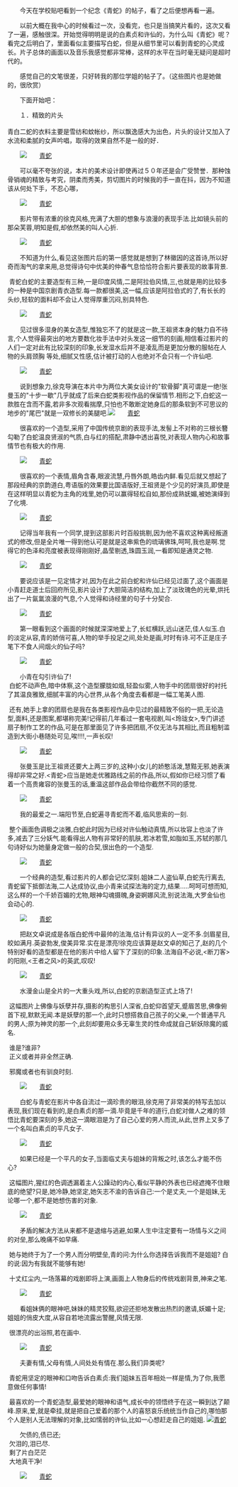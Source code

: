 <div id="sina_keyword_ad_area2" class="articalContent  ">
			<p STYLE="TEXT-INDENT: 2em">
今天在学校贴吧看到一个纪念《青蛇》的帖子，看了之后便想再看一遍。</P>
<p STYLE="TEXT-INDENT: 2em">
以前大概在我中心的时候看过一次，没看完，也只是当搞笑片看的，这次又看了一遍，感触很深。开始觉得明明是说的白素贞和许仙的，为什么叫《青蛇》呢？看完之后明白了，里面看似主要描写白蛇，但是从细节里可以看到青蛇的心灵成长。片子总体的画面以及音乐我感觉都非常棒，这样的水平在当时毫无疑问是超时代的。</P>
<p STYLE="TEXT-INDENT: 2em">
感觉自己的文笔很差，只好转我的那位学姐的帖子了。（这些图片也是她做的，很欣赏）</P>
<p STYLE="TEXT-INDENT: 2em">下面开始吧：</P>
<p STYLE="TEXT-INDENT: 2em">
１．精致的片头&nbsp;<wbr><br/>
<br/>
青白二蛇的衣料主要是雪纺和蚊帐纱，所以飘逸感大为出色，片头的设计又加入了水流和柔腻的女声吟唱，取得的效果自然不是一般的好．</P>
<p STYLE="TEXT-INDENT: 2em"><a href="http://photo.blog.sina.com.cn/showpic.html#blogid=3d971d9201009buo&url=http://s1.sinaimg.cn/orignal/3d971d9244cf2bc8638b0&amp;000" TARGET="_blank"><img src="http://simg.sinajs.cn/blog7style/images/common/sg_trans.gif" real_src ="http://s1.sinaimg.cn/middle/3d971d9244cf2bc8638b0&amp;000"  ALT="青蛇"  TITLE="青蛇" /></A></P>
<p STYLE="TEXT-INDENT: 2em">
可以毫不夸张的说，本片的美术设计即使再过５０年还是会广受赞誉．那种蚀骨销魂的精致与考究，阴柔而秀美，剪切图片的时候我的手一直在抖，因为不知道该从何处下手，不忍心哪，</P>
<p STYLE="TEXT-INDENT: 2em"><a HREF="http://s2.sinaimg.cn/orignal/007326fa6aceaa1ca8d311ea.jpg" TARGET="_blank"><img src="http://simg.sinajs.cn/blog7style/images/common/sg_trans.gif" real_src ="http://hiphotos.baidu.com/zhouhui6595/pic/item/007326fa6aceaa1ca8d311ea.jpg"  ALT="青蛇"  TITLE="青蛇" /></A></P>
<p STYLE="TEXT-INDENT: 2em">
影片带有浓重的徐克风格,充满了大胆的想象与浪漫的表现手法.比如镜头前的那朵芙蓉,明知是假,却依然美的叫人心折.</P>
<p STYLE="TEXT-INDENT: 2em"><a href="http://photo.blog.sina.com.cn/showpic.html#blogid=3d971d9201009buo&url=http://s4.sinaimg.cn/orignal/3d971d9244cf2bc869b23&amp;000" TARGET="_blank"><img src="http://simg.sinajs.cn/blog7style/images/common/sg_trans.gif" real_src ="http://s4.sinaimg.cn/middle/3d971d9244cf2bc869b23&amp;000"  ALT="青蛇"  TITLE="青蛇" /></A></P>
<p STYLE="TEXT-INDENT: 2em">
不知道为什么,看见这张图片后的第一感觉就是想到了林徽因的这首诗,所以好奇而淘气的拿来用,总觉得诗句中优美的仲春气息恰恰符合影片要表现的故事背景.&nbsp;<wbr><br/>

&nbsp;<wbr>青蛇白蛇的主要造型有三种,一是印度风情,二是阿拉伯风情,三,也就是用的比较多的一种是中国京剧青衣造型.每一款都很美,这一幅,应该是阿拉伯式的了,有长长的头纱,轻软的面料却不会让人觉得厚重沉闷,别具特色.</P>
<p STYLE="TEXT-INDENT: 2em"><a href="http://photo.blog.sina.com.cn/showpic.html#blogid=3d971d9201009buo&url=http://s7.sinaimg.cn/orignal/3d971d9244cf2bc86c5c6&amp;000" TARGET="_blank"><img src="http://simg.sinajs.cn/blog7style/images/common/sg_trans.gif" real_src ="http://s7.sinaimg.cn/middle/3d971d9244cf2bc86c5c6&amp;000"  ALT="青蛇"  TITLE="青蛇" /></A></P>
<p STYLE="TEXT-INDENT: 2em">
见过很多湿身的美女造型,惟独忘不了的就是这一款,王祖贤本身的魅力自不待言,个人觉得最突出的地方要数化妆手法中对头发这一细节的刻画,相信看过影片的人们一定对此有比较深刻的印象,长发湿水后并不是凌乱而是更加分散的服帖在人物的头肩颈胸&nbsp;<wbr>等处,细腻又性感,估计被打动的人也绝对不会只有一个许仙吧.</P>
<p STYLE="TEXT-INDENT: 2em"><a href="http://photo.blog.sina.com.cn/showpic.html#blogid=3d971d9201009buo&url=http://s8.sinaimg.cn/orignal/3d971d9244cf2bc86eff7&amp;000" TARGET="_blank"><img src="http://simg.sinajs.cn/blog7style/images/common/sg_trans.gif" real_src ="http://s8.sinaimg.cn/middle/3d971d9244cf2bc86eff7&amp;000"  ALT="青蛇"  TITLE="青蛇" /></A></P>
<p STYLE="TEXT-INDENT: 2em">
说到想象力,徐克导演在本片中为两位大美女设计的"软骨脚"真可谓是一绝!张曼玉的"十步一歇"几乎就成了后来白蛇类影视作品的保留情节.相形之下,白蛇这一款胜在含而不露,若非多次观看揣摩,只怕也不敢断定她身后的那条软到不可思议的地步的"尾巴"就是一双修长的美腿吧.<a href="http://photo.blog.sina.com.cn/showpic.html#blogid=3d971d9201009buo&url=http://s6.sinaimg.cn/orignal/3d971d9244cf2c338f135&amp;000" TARGET="_blank"><img src="http://simg.sinajs.cn/blog7style/images/common/sg_trans.gif" real_src ="http://s6.sinaimg.cn/middle/3d971d9244cf2c338f135&amp;000"  ALT="青蛇"  TITLE="青蛇" /></A></P>
<p STYLE="TEXT-INDENT: 2em">
很喜欢的一个造型,采用了中国传统京剧的表现手法,发髻上不对称的三根长簪勾勒了白蛇温良贤淑的气质,白与红的搭配,肃静中透出喜悦,对表现人物内心和故事情节也有极大的作用.</P>
<p STYLE="TEXT-INDENT: 2em"><a HREF="http://s6.sinaimg.cn/orignal/1c0dc413555f8e005aaf5393.jpg" TARGET="_blank"><img src="http://simg.sinajs.cn/blog7style/images/common/sg_trans.gif" real_src ="http://hiphotos.baidu.com/zhouhui6595/pic/item/1c0dc413555f8e005aaf5393.jpg"  ALT="青蛇"  TITLE="青蛇" /></A></P>
<p STYLE="TEXT-INDENT: 2em">
很喜欢的一个表情,眉角含春,眼波流慧,丹唇外朗,皓齿内鲜.看见后就又想起了那段经典的京韵道白,粤语版的效果要比国语版好,王祖贤是个少见的好演员,即使是在这样明显以青蛇为主角的戏里,她仍可以赢得轻松自如,那份成熟妩媚,被她演绎到了化境.</P>
<p STYLE="TEXT-INDENT: 2em"><a href="http://photo.blog.sina.com.cn/showpic.html#blogid=3d971d9201009buo&url=http://s10.sinaimg.cn/orignal/3d971d9244cf2c3488399&amp;000" TARGET="_blank"><img src="http://simg.sinajs.cn/blog7style/images/common/sg_trans.gif" real_src ="http://s10.sinaimg.cn/middle/3d971d9244cf2c3488399&amp;000"  ALT="青蛇"  TITLE="青蛇" /></A></P>
<p STYLE="TEXT-INDENT: 2em">
记得当年我有一个同学,提到这部影片时百般挑剔,因为他不喜欢这种离经叛道式的修改,但是全片唯一得到他认可是就是这串紫色的琉璃佛珠,呵呵,我也是啊.觉得它的色泽和亮度被表现得刚刚好,晶莹剔透,珠圆玉润,一看即知是通灵之物.</P>
<p STYLE="TEXT-INDENT: 2em"><a href="http://photo.blog.sina.com.cn/showpic.html#blogid=3d971d9201009buo&url=http://s8.sinaimg.cn/orignal/3d971d9244cf2c3489237&amp;000" TARGET="_blank"><img src="http://simg.sinajs.cn/blog7style/images/common/sg_trans.gif" real_src ="http://s8.sinaimg.cn/middle/3d971d9244cf2c3489237&amp;000"  ALT="青蛇"  TITLE="青蛇" /></A></P>
<p STYLE="TEXT-INDENT: 2em">
要说应该是一见定情才对,因为在此之前白蛇和许仙已经见过面了,这个画面是小青赶走道士后回府所见,影片设计了大胆简洁的结构,加上了淡玫瑰色的光晕,烘托出了一片氤氲浪漫的气息,个人觉得和诗经里的句子十分契合.</P>
<p STYLE="TEXT-INDENT: 2em"><a href="http://photo.blog.sina.com.cn/showpic.html#blogid=3d971d9201009buo&url=http://s9.sinaimg.cn/orignal/3d971d9244cf2c348cdb8&amp;000" TARGET="_blank"><img src="http://simg.sinajs.cn/blog7style/images/common/sg_trans.gif" real_src ="http://s9.sinaimg.cn/middle/3d971d9244cf2c348cdb8&amp;000"  ALT="青蛇"  TITLE="青蛇" /></A></P>
<p STYLE="TEXT-INDENT: 2em">
第一眼看到这个画面的时候就深深地爱上了,长虹横跃,远山迷茫,佳人似玉.白的淡定从容,青的娇俏可喜,人物的举手投足之间,处处是画,时时有诗.可不正是庄子笔下不食人间烟火的仙子吗?&nbsp;<wbr></P>
<p STYLE="TEXT-INDENT: 2em"><a href="http://photo.blog.sina.com.cn/showpic.html#blogid=3d971d9201009buo&url=http://s1.sinaimg.cn/orignal/3d971d9244cf2ca32eb40&amp;000" TARGET="_blank"><img src="http://simg.sinajs.cn/blog7style/images/common/sg_trans.gif" real_src ="http://s1.sinaimg.cn/middle/3d971d9244cf2ca32eb40&amp;000"  ALT="青蛇"  TITLE="青蛇" /></A></P>
<p STYLE="TEXT-INDENT: 2em">
小青在勾引许仙了!&nbsp;<wbr><br/>
&nbsp;<wbr>白蛇不动声色,暗中体察,这个造型朦胧如烟,轻盈似雾,人物手中的团扇很好的衬托了其温良雅致,细腻丰富的内心世界,从各个角度去看都是一幅工笔美人图.&nbsp;<wbr><br/>

&nbsp;<wbr>还有,她手上拿的团扇也是我在各类影视作品中见过的最精致不俗的一把,无论造型,面料,还是图案,都堪称完美!记得前几年看过一套电视剧,叫&lt;玲珑女&gt;,专门讲述扇子制作工艺的作品,可是在那里面见了许多把团扇,不仅无法与其相比,而且粗制滥造到大街小巷随处可见,唉!!!!,一声长叹!</P>
<p STYLE="TEXT-INDENT: 2em"><a HREF="http://s12.sinaimg.cn/orignal/025a9201ebdc89d4277fb5c4.jpg" TARGET="_blank"><img src="http://simg.sinajs.cn/blog7style/images/common/sg_trans.gif" real_src ="http://hiphotos.baidu.com/zhouhui6595/pic/item/025a9201ebdc89d4277fb5c4.jpg"  ALT="青蛇"  TITLE="青蛇" /></A></P>
<p STYLE="TEXT-INDENT: 2em">
张曼玉是比王祖贤还要大上两三岁的,这种小女儿的娇憨活泼,慧黠无邪,她表演得却非常之好.&lt;青蛇&gt;应当是她走优雅路线之前的作品,所以,假如你已经习惯了看着一个高贵雍容的张曼玉的话,重温这部作品会带给你截然不同的感觉.</P>
<p STYLE="TEXT-INDENT: 2em"><a href="http://photo.blog.sina.com.cn/showpic.html#blogid=3d971d9201009buo&url=http://s6.sinaimg.cn/orignal/3d971d9244cf2ca333d75&amp;000" TARGET="_blank"><img src="http://simg.sinajs.cn/blog7style/images/common/sg_trans.gif" real_src ="http://s6.sinaimg.cn/middle/3d971d9244cf2ca333d75&amp;000"  ALT="青蛇"  TITLE="青蛇" /></A></P>
<p STYLE="TEXT-INDENT: 2em">
我的最爱之一.端阳节至,白蛇遍寻青蛇而不着,临风思索的一刻.&nbsp;<wbr><br/>

&nbsp;<wbr>整个画面色调极之淡雅,白蛇此时因为已经对许仙触动真情,所以妆容上也淡了许多,减去了三分妖气.能看得出人物有非常好的肌肤,若冰若雪,如脂如玉,苏轼的那几句诗好似为她量身定做一般的合契,很出色的一个造型.</P>
<p STYLE="TEXT-INDENT: 2em"><a HREF="http://s6.sinaimg.cn/orignal/79d3c4438f11df1173f05dc6.jpg" TARGET="_blank"><img src="http://simg.sinajs.cn/blog7style/images/common/sg_trans.gif" real_src ="http://hiphotos.baidu.com/zhouhui6595/pic/item/79d3c4438f11df1173f05dc6.jpg"  ALT="青蛇"  TITLE="青蛇" /></A></P>
<p STYLE="TEXT-INDENT: 2em">
一个经典的造型,看过影片的人都会记忆深刻.姐妹二人盗仙草,白蛇先行离去,青蛇留下抵御法海,二人达成协议,由小青来试探法海的定力,结果.....呵呵可想而知,这么样的一个千娇百媚的尤物,眼神勾魂摄魄,身姿婀娜风流,别说法海,大罗金仙也会动心的.</P>
<p STYLE="TEXT-INDENT: 2em"><a HREF="http://s12.sinaimg.cn/orignal/9f359ed4fb478903a18bb7c0.jpg" TARGET="_blank"><img src="http://simg.sinajs.cn/blog7style/images/common/sg_trans.gif" real_src ="http://hiphotos.baidu.com/zhouhui6595/pic/item/9f359ed4fb478903a18bb7c0.jpg"  ALT="青蛇"  TITLE="青蛇" /></A></P>
<p STYLE="TEXT-INDENT: 2em">
把赵文卓说成是各版白蛇传中最帅的法海,估计有异议的人一定不多.剑眉星目,皎如满月.英姿勃发,俊美异常.实在是漂亮!徐克应该算是赵文卓的知己了,赵的几个特别好看的造型都是在他的影片中给人留下了深刻的印象.法海自不必说,&lt;断刀客&gt;的阳刚,&lt;王者之风&gt;的英武,叹叹!</P>
<p STYLE="TEXT-INDENT: 2em"><a href="http://photo.blog.sina.com.cn/showpic.html#blogid=3d971d9201009buo&url=http://s7.sinaimg.cn/orignal/3d971d9244cf2da4d5956&amp;000" TARGET="_blank"><img src="http://simg.sinajs.cn/blog7style/images/common/sg_trans.gif" real_src ="http://s7.sinaimg.cn/middle/3d971d9244cf2da4d5956&amp;000"  ALT="青蛇"  TITLE="青蛇" /></A></P>
<p STYLE="TEXT-INDENT: 2em">
水漫金山是全片的一大重头戏,所以,白蛇的京剧造型正式上场了!&nbsp;<wbr><br/>

&nbsp;<wbr>这幅图片上佛像与妖孽并存,摄影的构思引人深省,白蛇仰首望天,蹙眉苦思,佛像俯首下视,默默无闻.本是妖孽的那一个,此时只想搭救自己孩子的父亲,一个普通平凡的男人;原为神灵的那一个,此刻却要用众多无辜生灵的性命成就自己斩妖除魔的威名.&nbsp;<wbr><br/>

&nbsp;<wbr>谁是?谁非?&nbsp;<wbr><br/>
&nbsp;<wbr>正义或者并非全然正确.&nbsp;<wbr><br/>

&nbsp;<wbr>邪魔或者也有驯良时刻.</P>
<p STYLE="TEXT-INDENT: 2em"><a href="http://photo.blog.sina.com.cn/showpic.html#blogid=3d971d9201009buo&url=http://s3.sinaimg.cn/orignal/3d971d9244cf2da4d7f32&amp;000" TARGET="_blank"><img src="http://simg.sinajs.cn/blog7style/images/common/sg_trans.gif" real_src ="http://s3.sinaimg.cn/middle/3d971d9244cf2da4d7f32&amp;000"  ALT="青蛇"  TITLE="青蛇" /></A></P>
<p STYLE="TEXT-INDENT: 2em">
白蛇与青蛇在影片中各自流过一滴珍贵的眼泪,徐克用了非常美的特写去加以表现,我们现在看到的,是白素贞的那一滴.毕竟是千年的道行,白蛇对做人之难的领悟比青蛇要深刻的多,她这一滴眼泪是为了自己心爱的男人而流,从此,世界上又多了一个名叫白素贞的平凡女子.</P>
<p STYLE="TEXT-INDENT: 2em"><a href="http://photo.blog.sina.com.cn/showpic.html#blogid=3d971d9201009buo&url=http://s8.sinaimg.cn/orignal/3d971d9244cf2da5cfad7&amp;000" TARGET="_blank"><img src="http://simg.sinajs.cn/blog7style/images/common/sg_trans.gif" real_src ="http://s8.sinaimg.cn/middle/3d971d9244cf2da5cfad7&amp;000"  ALT="青蛇"  TITLE="青蛇" /></A></P>
<p STYLE="TEXT-INDENT: 2em">
如果已经是一个平凡的女子,当面临丈夫与姐妹的背叛之时,该怎么才能不伤心?&nbsp;<wbr><br/>

&nbsp;<wbr>这幅图片,猩红的色调透漏着主人公躁动的内心,看似平静的外表也已经遮掩不住眼底的绝望?只是,她冷静,她坚定,她矢志不渝的告诉自己:一个是丈夫,一个是姐妹,无论哪一个,都不是她想伤害的对象.</P>
<p STYLE="TEXT-INDENT: 2em"><a href="http://photo.blog.sina.com.cn/showpic.html#blogid=3d971d9201009buo&url=http://s12.sinaimg.cn/orignal/3d971d9244cf2da5d114b&amp;000" TARGET="_blank"><img src="http://simg.sinajs.cn/blog7style/images/common/sg_trans.gif" real_src ="http://s12.sinaimg.cn/middle/3d971d9244cf2da5d114b&amp;000"  ALT="青蛇"  TITLE="青蛇" /></A></P>
<p STYLE="TEXT-INDENT: 2em">
矛盾的解决方法从来都不是退缩与逃避,如果人生中注定要有一场情与义之间的对垒,那么晚痛不如早痛.&nbsp;<wbr><br/>

&nbsp;<wbr>她与她终于为了一个男人而分明壁垒,青的问:为什么你选择告诉我而不是姐姐?&nbsp;<wbr>白的说:因为有我就不能够有她!&nbsp;<wbr><br/>

&nbsp;<wbr>十丈红尘内,一场落幕的戏剧即将上演,画面上人物身后的传统戏剧背景,神来之笔.</P>
<p STYLE="TEXT-INDENT: 2em"><a HREF="http://s2.sinaimg.cn/orignal/029889820c99c3bd6d81196e.jpg" TARGET="_blank"><img src="http://simg.sinajs.cn/blog7style/images/common/sg_trans.gif" real_src ="http://hiphotos.baidu.com/zhouhui6595/pic/item/029889820c99c3bd6d81196e.jpg"  ALT="青蛇"  TITLE="青蛇" /></A></P>
<p STYLE="TEXT-INDENT: 2em">
看姐妹俩的眼神吧,妹妹的精灵狡黠,欲迎还拒地发散出热烈的邀请,妖媚十足;姐姐的俏皮大度,从容自若地流露出警醒,风情无限.&nbsp;<wbr><br/>

&nbsp;<wbr>很漂亮的出浴照,若在画中.</P>
<p STYLE="TEXT-INDENT: 2em"><a href="http://photo.blog.sina.com.cn/showpic.html#blogid=3d971d9201009buo&url=http://s15.sinaimg.cn/orignal/3d971d9244cf2de11665e&amp;000" TARGET="_blank"><img src="http://simg.sinajs.cn/blog7style/images/common/sg_trans.gif" real_src ="http://s15.sinaimg.cn/middle/3d971d9244cf2de11665e&amp;000"  ALT="青蛇"  TITLE="青蛇" /></A></P>
<p STYLE="TEXT-INDENT: 2em">
夫妻有情,父母有情,人间处处有情在.那么我们异类呢?&nbsp;<wbr><br/>

&nbsp;<wbr>青蛇用坚定的眼神和口吻告诉白素贞:我们姐妹五百年相处一样是情,为了你,我愿意做任何事情!&nbsp;<wbr><br/>

&nbsp;<wbr>最喜欢的一个青蛇造型,最爱她的眼神和语气,成长中的领悟终于在这一瞬到达了颠峰.原来,爱,就是牵挂,就是把自己爱着的那个人的喜怒哀乐统统当作自己的,哪怕那个人是别人无法理解的对象,比如懦弱的许仙,比如一心想赶走自己的姐姐.
<a href="http://photo.blog.sina.com.cn/showpic.html#blogid=3d971d9201009buo&url=http://s11.sinaimg.cn/orignal/3d971d9244cf2de11996a&amp;000" TARGET="_blank"><img src="http://simg.sinajs.cn/blog7style/images/common/sg_trans.gif" real_src ="http://s11.sinaimg.cn/middle/3d971d9244cf2de11996a&amp;000"  ALT="青蛇"  TITLE="青蛇" />
</A></P>
<p STYLE="TEXT-INDENT: 2em">
欠债的,债已还;&nbsp;<wbr><br/>
&nbsp;<wbr>欠泪的,泪已尽.&nbsp;<wbr><br/>
&nbsp;<wbr>剩了片白茫茫&nbsp;<wbr><br/>
&nbsp;<wbr>大地真干净!</P>
<p STYLE="TEXT-INDENT: 2em"><a href="http://photo.blog.sina.com.cn/showpic.html#blogid=3d971d9201009buo&url=http://s5.sinaimg.cn/orignal/3d971d9244cf2de11c9a4&amp;000" TARGET="_blank"><img src="http://simg.sinajs.cn/blog7style/images/common/sg_trans.gif" real_src ="http://s5.sinaimg.cn/middle/3d971d9244cf2de11c9a4&amp;000"  ALT="青蛇"  TITLE="青蛇" /></A></P>
<p STYLE="TEXT-INDENT: 2em">&nbsp;<wbr></P>							
		</div>